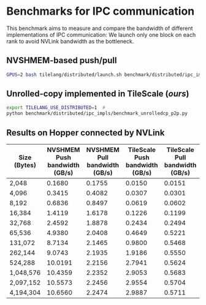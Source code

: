 # Benchmarks for IPC communication

This benchmark aims to measure and compare the bandwidth of different implementations of IPC communication:
We launch only one block on each rank to avoid NVLink bandwidth as the bottleneck.

## NVSHMEM-based push/pull
```bash
GPUS=2 bash tilelang/distributed/launch.sh benchmark/distributed/ipc_impls/benchmark_nvshmem_p2p.py
```

## Unrolled-copy implemented in TileScale (*ours*)
```bash
export TILELANG_USE_DISTRIBUTED=1  # 
python benchmark/distributed/ipc_impls/benchmark_unrolledcp_p2p.py
```

## Results on Hopper connected by NVLink
| Size (Bytes) | NVSHMEM Push bandwidth (GB/s) | NVSHMEM Pull bandwidth (GB/s) | TileScale Push bandwidth (GB/s) | TileScale Pull bandwidth (GB/s) |
|--------------|---------------------|---------------------|-----------------------|-----------------------|
| 2,048        |  0.1680             |  0.1755             |  0.0150                 |  0.0151                 |
| 4,096        |  0.3415             |  0.4082              |  0.0307                 |  0.0301                 |
| 8,192        |  0.6836             |  0.8497              |  0.0619                 |  0.0602                 |
| 16,384       |  1.4119             |  1.6178              |  0.1226                 |  0.1199                 |
| 32,768       |  2.4592             |  1.8878              |  0.2434                 |  0.2494                 |
| 65,536       |  4.9380             |  2.0408              |  0.4649                 |  0.5221                 |
| 131,072      |  8.7134             |  2.1465              |  0.9800                 |  0.5468                 |
| 262,144      |  9.0743             |  2.1935              |  1.9186                 |  0.5550                 |
| 524,288      |  10.0191            |  2.2156              |  2.7941                 |  0.5624                 |
| 1,048,576    |  10.4359            |  2.2352              |  2.9053                 |  0.5683                 |
| 2,097,152    |  10.5573            |  2.2456              |  2.9554                 |  0.5704                 |
| 4,194,304    |  10.6560            |  2.2474              |  2.9887                 |  0.5711                 |

